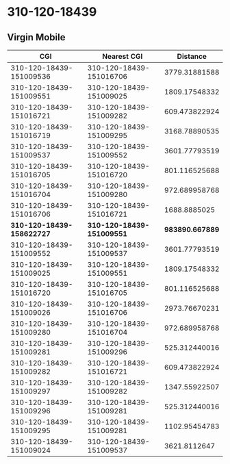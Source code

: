 # 310-120-18439
## Virgin Mobile


| CGI | Nearest CGI | Distance |
|-----|-------------|----------|
| 310-120-18439-151009536 | 310-120-18439-151016706 | 3779.31881588 |
| 310-120-18439-151009551 | 310-120-18439-151009025 | 1809.17548332 |
| 310-120-18439-151016721 | 310-120-18439-151009282 | 609.473822924 |
| 310-120-18439-151016719 | 310-120-18439-151009295 | 3168.78890535 |
| 310-120-18439-151009537 | 310-120-18439-151009552 | 3601.77793519 |
| 310-120-18439-151016705 | 310-120-18439-151016720 | 801.116525688 |
| 310-120-18439-151016704 | 310-120-18439-151009280 | 972.689958768 |
| 310-120-18439-151016706 | 310-120-18439-151016721 | 1688.8885025 |
| **310-120-18439-158622727** | **310-120-18439-151009551** | **983890.667889** |
| 310-120-18439-151009552 | 310-120-18439-151009537 | 3601.77793519 |
| 310-120-18439-151009025 | 310-120-18439-151009551 | 1809.17548332 |
| 310-120-18439-151016720 | 310-120-18439-151016705 | 801.116525688 |
| 310-120-18439-151009026 | 310-120-18439-151016706 | 2973.76670231 |
| 310-120-18439-151009280 | 310-120-18439-151016704 | 972.689958768 |
| 310-120-18439-151009281 | 310-120-18439-151009296 | 525.312440016 |
| 310-120-18439-151009282 | 310-120-18439-151016721 | 609.473822924 |
| 310-120-18439-151009297 | 310-120-18439-151009282 | 1347.55922507 |
| 310-120-18439-151009296 | 310-120-18439-151009281 | 525.312440016 |
| 310-120-18439-151009295 | 310-120-18439-151009281 | 1102.95454783 |
| 310-120-18439-151009024 | 310-120-18439-151009537 | 3621.8112647 |
